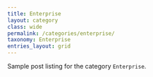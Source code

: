 ```yaml
---
title: Enterprise
layout: category
class: wide
permalink: /categories/enterprise/
taxonomy: Enterprise
entries_layout: grid
---
```


Sample post listing for the category `Enterprise`.
